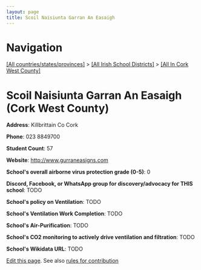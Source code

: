 ```yaml
---
layout: page
title: Scoil Naisiunta Garran An Easaigh
---
```

# Navigation

[[All countries/states/provinces]](../../..) > [[All Irish School Districts]](../..) > [[All In Cork West County]](..)

# Scoil Naisiunta Garran An Easaigh (Cork West County)

**Address**: Killbrittain Co Cork

**Phone**: 023 8849700

**Student Count**: 57

**Website**: <http://www.gurraneasigns.com>

**School's overall airborne virus protection grade (0-5)**: 0

**Discord, Facebook, or WhatsApp group for discovery/advocacy for THIS school**: TODO

**School's policy on Ventilation**: TODO

**School's Ventilation Work Completion**: TODO

**School's Air-Purification**: TODO

**School's CO2 monitoring to actively drive ventilation and filtration**: TODO

**School's Wikidata URL**: TODO


[Edit this page](https://github.com/ventilate-schools/Ireland/edit/main/./Cork_West_County/Scoil_Naisiunta_Garran_An_Easaigh.md). See also [rules for contribution](../../../contribution-rules/)